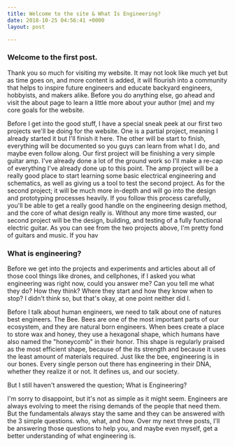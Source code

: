 ```yaml
---
title: Welcome to the site & What Is Engineering?
date: 2018-10-25 04:56:41 +0000
layout: post

---
```

### Welcome to the first post.

Thank you so much for visiting my website. It may not look like much yet but as time goes on, and more content is added, it will flourish into a community that helps to inspire future engineers and educate backyard engineers, hobbyists, and makers alike. Before you do anything else, go ahead and visit the about page to learn a little more about your author (me) and my core goals for the website. 

Before I get into the good stuff, I have a special sneak peek at our first two projects we'll be doing for the website. One is a partial project, meaning I already started it but I'll finish it here. The other will be start to finish, everything will be documented so you guys can learn from what I do, and maybe even follow along. Our first project will be finishing a very simple guitar amp. I've already done a lot of the ground work so I'll make a re-cap of everything I've already done up to this point. The amp project will be a really good place to start learning some basic electrical engineering and schematics, as well as giving us a tool to test the second project. As for the second project; it will be much more in-depth and will go into the design and prototyping processes heavily. If you follow this process carefully, you'll be able to get a really good handle on the engineering design method, and the core of what design really is. Without any more time wasted, our second project will be the design, building, and testing of a fully functional electric guitar. As you can see from the two projects above, I'm pretty fond of guitars and music. If you hav 

### What is engineering?

Before we get into the projects and experiments and articles about all of those cool things like drones, and cellphones, if I asked you what engineering was right now, could you answer me? Can you tell me what they do? How they think? Where they start and how they know when to stop? I didn't think so, but that's okay, at one point neither did I.

Before I talk about human engineers, we need to talk about one of natures best engineers. The Bee. Bees are one of the most important parts of our ecosystem, and they are natural born engineers. When bees create a place to store wax and honey, they use a hexagonal shape, which humans have also named the "honeycomb" in their honor. This shape is regularly praised as the most efficient shape, because of the its strength and because it uses the least amount of materials required. Just like the bee, engineering is in our bones. Every single person out there has engineering in their DNA, whether they realize it or not. It defines us, and our society.

But I still haven't answered the question; What is Engineering?

I'm sorry to disappoint, but it's not as simple as it might seem. Engineers are always evolving to meet the rising demands of the people that need them. But the fundamentals always stay the same and they can be answered with the 3 simple questions. who, what, and how. Over my next three posts, I'll be answering those questions to help you, and maybe even myself, get a better understanding of what engineering is.